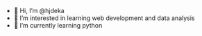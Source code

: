 - 👋 Hi, I’m @hjdeka
- 👀 I’m interested in learning web development and data analysis
- 🌱 I’m currently learning python
